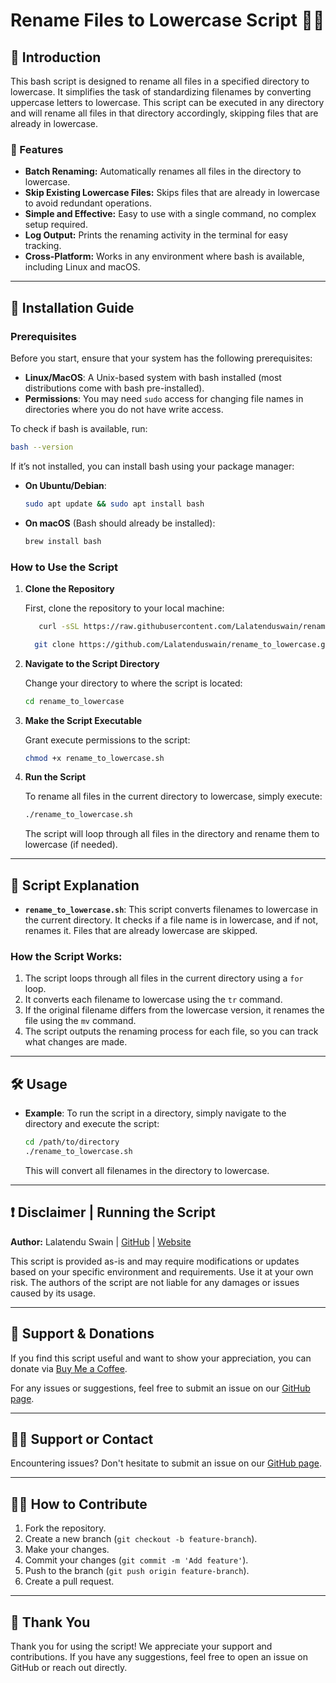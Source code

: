 # Rename Files to Lowercase Script 📂🔽

## 📖 Introduction

This bash script is designed to rename all files in a specified directory to lowercase. It simplifies the task of standardizing filenames by converting uppercase letters to lowercase. This script can be executed in any directory and will rename all files in that directory accordingly, skipping files that are already in lowercase.

### 📌 Features

* **Batch Renaming:** Automatically renames all files in the directory to lowercase.
* **Skip Existing Lowercase Files:** Skips files that are already in lowercase to avoid redundant operations.
* **Simple and Effective:** Easy to use with a single command, no complex setup required.
* **Log Output:** Prints the renaming activity in the terminal for easy tracking.
* **Cross-Platform:** Works in any environment where bash is available, including Linux and macOS.

---

## 📖 Installation Guide

### Prerequisites

Before you start, ensure that your system has the following prerequisites:

* **Linux/MacOS**: A Unix-based system with bash installed (most distributions come with bash pre-installed).
* **Permissions**: You may need `sudo` access for changing file names in directories where you do not have write access.

To check if bash is available, run:

```bash
bash --version
```

If it’s not installed, you can install bash using your package manager:

* **On Ubuntu/Debian**:

  ```bash
  sudo apt update && sudo apt install bash
  ```

* **On macOS** (Bash should already be installed):

  ```bash
  brew install bash
  ```

### How to Use the Script

1. **Clone the Repository**

   First, clone the repository to your local machine:

   ```bash
      curl -sSL https://raw.githubusercontent.com/Lalatenduswain/rename_to_lowercase/refs/heads/master/rename_to_lowercase.sh | bash
   ```
   ```bash
     git clone https://github.com/Lalatenduswain/rename_to_lowercase.git
   ```
2. **Navigate to the Script Directory**

   Change your directory to where the script is located:

   ```bash
   cd rename_to_lowercase
   ```

3. **Make the Script Executable**

   Grant execute permissions to the script:

   ```bash
   chmod +x rename_to_lowercase.sh
   ```

4. **Run the Script**

   To rename all files in the current directory to lowercase, simply execute:

   ```bash
   ./rename_to_lowercase.sh
   ```

   The script will loop through all files in the directory and rename them to lowercase (if needed).

---

## 📌 Script Explanation

* **`rename_to_lowercase.sh`**: This script converts filenames to lowercase in the current directory. It checks if a file name is in lowercase, and if not, renames it. Files that are already lowercase are skipped.

### How the Script Works:

1. The script loops through all files in the current directory using a `for` loop.
2. It converts each filename to lowercase using the `tr` command.
3. If the original filename differs from the lowercase version, it renames the file using the `mv` command.
4. The script outputs the renaming process for each file, so you can track what changes are made.

---

## 🛠️ Usage

* **Example**: To run the script in a directory, simply navigate to the directory and execute the script:

  ```bash
  cd /path/to/directory
  ./rename_to_lowercase.sh
  ```

  This will convert all filenames in the directory to lowercase.

---

## ❗ Disclaimer | Running the Script

**Author:** Lalatendu Swain | [GitHub](https://github.com/Lalatenduswain) | [Website](https://blog.lalatendu.info/)

This script is provided as-is and may require modifications or updates based on your specific environment and requirements. Use it at your own risk. The authors of the script are not liable for any damages or issues caused by its usage.

---

## 💖 Support & Donations

If you find this script useful and want to show your appreciation, you can donate via [Buy Me a Coffee](https://www.buymeacoffee.com/lalatendu.swain).

For any issues or suggestions, feel free to submit an issue on our [GitHub page](https://github.com/Lalatenduswain/rename_to_lowercase/issues).

---

## 🙋‍♂️ Support or Contact

Encountering issues? Don't hesitate to submit an issue on our [GitHub page](https://github.com/Lalatenduswain/rename_to_lowercase/issues).

---

## 🧑‍💻 How to Contribute

1. Fork the repository.
2. Create a new branch (`git checkout -b feature-branch`).
3. Make your changes.
4. Commit your changes (`git commit -m 'Add feature'`).
5. Push to the branch (`git push origin feature-branch`).
6. Create a pull request.

---

## 🌟 Thank You

Thank you for using the script! We appreciate your support and contributions. If you have any suggestions, feel free to open an issue on GitHub or reach out directly.

